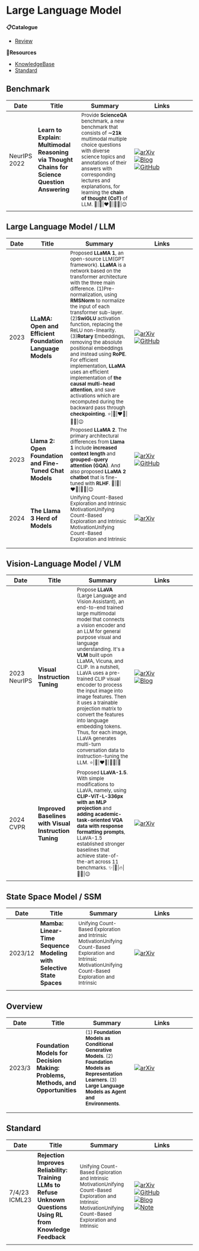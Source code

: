 # Large Language Model


**📋Catalogue**
* [Review](#review)

**🔬Resources**
* [KnowledgeBase](./llm_knowledge_base.md)
* [Standard](#standard)


## Benchmark

| Date            | Title                                                                                        | Summary                                                                                                                                                                                                                                                                                                            | Links                                                                                                                                                                                                                                                                                                                                                                                                                              |
| --------------- | -------------------------------------------------------------------------------------------- | ------------------------------------------------------------------------------------------------------------------------------------------------------------------------------------------------------------------------------------------------------------------------------------------------------------------ | ---------------------------------------------------------------------------------------------------------------------------------------------------------------------------------------------------------------------------------------------------------------------------------------------------------------------------------------------------------------------------------------------------------------------------------- |
| NeurIPS<br>2022 | **Learn to Explain: Multimodal Reasoning via Thought Chains for Science Question Answering** | <sub>Provide **ScienceQA** benchmark, a new benchmark that consists of **∼21k** multimodal multiple choice questions with diverse science topics and annotations of their answers with corresponding lectures and explanations, for learning the **chain of thought (CoT)** of LLM. 💫\|🌷\|❤️‍🔥\|👍🏻\|😉 </sub> | <div style='width:150px;'>[![arXiv](https://img.shields.io/badge/arXiv-Paper-%23D2691E?logo=arxiv)](https://arxiv.org/abs/2209.09513)</div><div style='width:150px;'>[![Blog](https://img.shields.io/badge/Blog-Website-yellow?logo=rss)](https://scienceqa.github.io/)</div><div style='width:150px;'>[![GitHub](https://img.shields.io/badge/GitHub-View-brightgreen?logo=github)](https://github.com/lupantech/ScienceQA)</div> |
|                 |                                                                                              |                                                                                                                                                                                                                                                                                                                    |                                                                                                                                                                                                                                                                                                                                                                                                                                    |

## Large Language Model / LLM
| Date | Title                                                    | Summary                                                                                                                                                                                                                                                                                                                                                                                                                                                                                                                                                                                                                                                                     | Links                                                                                                                                                                                                                                                                                         |
| ---- | -------------------------------------------------------- | --------------------------------------------------------------------------------------------------------------------------------------------------------------------------------------------------------------------------------------------------------------------------------------------------------------------------------------------------------------------------------------------------------------------------------------------------------------------------------------------------------------------------------------------------------------------------------------------------------------------------------------------------------------------------- | --------------------------------------------------------------------------------------------------------------------------------------------------------------------------------------------------------------------------------------------------------------------------------------------- |
| 2023 | **LLaMA: Open and Efficient Foundation Language Models** | <sub>Proposed **LLaMA 1**, an open-source LLM(GPT framework). **LLaMA** is a network based on the transformer architecture with the three main difference. (1)Pre-normalization, using **RMSNorm** to normalize the input of each transformer sub-layer. (2)**SwiGLU** activation function, replacing the ReLU non-linearity. (3)**Rotary** Embeddings, removing the absolute positional embeddings and instead using **RoPE**. For efficient implementation, **LLaMA** uses an efficient implementation of **the causal multi-head attention**, and save activations which are recomputed during the backward pass through **checkpointing**. ⭐\|🌸\|❤️‍🔥\|👍🏻\|😉</sub> | <div style='width:150px;'>[![arXiv](https://img.shields.io/badge/arXiv-Paper-%23D2691E?logo=arxiv)](https://arxiv.org/abs/2302.13971)</div><div style='width:150px;'>[![GitHub](https://img.shields.io/badge/GitHub-View-brightgreen?logo=github)](https://github.com/meta-llama/llama)</div> |
| 2023 | **Llama 2: Open Foundation and Fine-Tuned Chat Models**  | <sub>Proposed **LLaMA 2**. The primary architectural differences from **Llama 1** include **increased context length** and **grouped-query attention (GQA)**. And also proposed **LLaMA 2 chatbot** that is fine-tuned with **RLHF**. 💫\|🌸\|❤️‍🔥\|👍🏽\|😉</sub>                                                                                                                                                                                                                                                                                                                                                                                                         | <div style='width:150px;'>[![arXiv](https://img.shields.io/badge/arXiv-Paper-%23D2691E?logo=arxiv)](https://arxiv.org/abs/2307.09288)</div><div style='width:150px;'>[![GitHub](https://img.shields.io/badge/GitHub-View-brightgreen?logo=github)](https://github.com/meta-llama/llama)</div> |
| 2024 | **The Llama 3 Herd of Models**                           | <sub>Unifying Count-Based Exploration and Intrinsic MotivationUnifying Count-Based Exploration and Intrinsic MotivationUnifying Count-Based Exploration and Intrinsic</sub>                                                                                                                                                                                                                                                                                                                                                                                                                                                                                                 | <div style='width:150px;'>[![arXiv](https://img.shields.io/badge/arXiv-Paper-%23D2691E?logo=arxiv)](https://arxiv.org/abs/2302.13971)</div>                                                                                                                                                   |
|      |                                                          |                                                                                                                                                                                                                                                                                                                                                                                                                                                                                                                                                                                                                                                                             |                                                                                                                                                                                                                                                                                               |
|      |                                                          |                                                                                                                                                                                                                                                                                                                                                                                                                                                                                                                                                                                                                                                                             |                                                                                                                                                                                                                                                                                               |


## Vision-Language Model / VLM

| Date            | Title                                                 | Summary                                                                                                                                                                                                                                                                                                                                                                                                                                                                                                                                                                                                       | Links                                                                                                                                                                                                                                                                        |
| --------------- | ----------------------------------------------------- | ------------------------------------------------------------------------------------------------------------------------------------------------------------------------------------------------------------------------------------------------------------------------------------------------------------------------------------------------------------------------------------------------------------------------------------------------------------------------------------------------------------------------------------------------------------------------------------------------------------- | ---------------------------------------------------------------------------------------------------------------------------------------------------------------------------------------------------------------------------------------------------------------------------- |
| 2023<br>NeurIPS | **Visual Instruction Tuning**                         | <sub>Propose **LLaVA** (Large Language and Vision Assistant), an end-to-end trained large multimodal model that connects a vision encoder and an LLM for general purpose visual and language understanding. It's a **VLM** built upon LLaMA, Vicuna, and CLIP. In a nutshell, LLaVA uses a pre-trained CLIP visual encoder to process the input image into image features. Then it uses a trainable projection matrix  to convert the features into language embedding tokens. Thus, for each image, LLaVA generates multi-turn conversation data to instruction-tuning the LLM. ⭐\|🌸\|❤️‍🔥\|👍🏻\|🤨</sub> | <div style='width:150px;'>[![arXiv](https://img.shields.io/badge/arXiv-Paper-%23D2691E?logo=arxiv)](https://arxiv.org/abs/2304.08485)</div><div style='width:150px;'>[![Blog](https://img.shields.io/badge/Blog-Website-yellow?logo=rss)](https://llava-vl.github.io/)</div> |
| 2024<br>CVPR    | **Improved Baselines with Visual Instruction Tuning** | <sub>Proposed **LLaVA-1.5**. With simple modifications to LLaVA, namely, using **CLIP-ViT-L-336px with an MLP projection** and **adding academic-task-oriented VQA data with response formatting prompts**, LLaVA-1.5 established stronger baselines that achieve state-of-the-art across 11 benchmarks. ✨\|💐\|🔥\|👍🏿\|😉</sub>                                                                                                                                                                                                                                                                            | <div style='width:150px;'>[![arXiv](https://img.shields.io/badge/arXiv-Paper-%23D2691E?logo=arxiv)](https://arxiv.org/abs/2310.03744)</div>                                                                                                                                  |
|                 |                                                       |                                                                                                                                                                                                                                                                                                                                                                                                                                                                                                                                                                                                               |                                                                                                                                                                                                                                                                              |

## State Space Model / SSM

| Date    | Title                                                                | Summary                                                                                                                                                                     | Links                                                                                                                                       |
| ------- | -------------------------------------------------------------------- | --------------------------------------------------------------------------------------------------------------------------------------------------------------------------- | ------------------------------------------------------------------------------------------------------------------------------------------- |
| 2023/12 | **Mamba: Linear-Time Sequence Modeling with Selective State Spaces** | <sub>Unifying Count-Based Exploration and Intrinsic MotivationUnifying Count-Based Exploration and Intrinsic MotivationUnifying Count-Based Exploration and Intrinsic</sub> | <div style='width:150px;'>[![arXiv](https://img.shields.io/badge/arXiv-Paper-%23D2691E?logo=arxiv)](https://arxiv.org/abs/2312.00752)</div> |
|         |                                                                      |                                                                                                                                                                             |                                                                                                                                             |


## Overview

| Date   | Title                                                                           | Summary                                                                                                                                                                                | Links                                                                                                                                       |
| ------ | ------------------------------------------------------------------------------- | -------------------------------------------------------------------------------------------------------------------------------------------------------------------------------------- | ------------------------------------------------------------------------------------------------------------------------------------------- |
| 2023/3 | **Foundation Models for Decision Making: Problems, Methods, and Opportunities** | <sub>(1) **Foundation Models as Conditional Generative Models**. (2) **Foundation Models as Representation Learners**. (3) **Large Language Models as Agent and Environments**. </sub> | <div style='width:150px;'>[![arXiv](https://img.shields.io/badge/arXiv-Paper-%23D2691E?logo=arxiv)](https://arxiv.org/abs/2303.04129)</div> |
|        |                                                                                 |                                                                                                                                                                                        |                                                                                                                                             |
|        |                                                                                 |                                                                                                                                                                                        |                                                                                                                                             |



## Standard

| Date             | Title                                                                                                          | Summary                                                                                                                                                                     | Links                                                                                                                                                                                                                                                                                                                                                                                                                                                                                                                                                                                                                       |
| ---------------- | -------------------------------------------------------------------------------------------------------------- | --------------------------------------------------------------------------------------------------------------------------------------------------------------------------- | --------------------------------------------------------------------------------------------------------------------------------------------------------------------------------------------------------------------------------------------------------------------------------------------------------------------------------------------------------------------------------------------------------------------------------------------------------------------------------------------------------------------------------------------------------------------------------------------------------------------------- |
| 7/4/23<br>ICML23 | **Rejection Improves Reliability: Training LLMs to Refuse Unknown Questions Using RL from Knowledge Feedback** | <sub>Unifying Count-Based Exploration and Intrinsic MotivationUnifying Count-Based Exploration and Intrinsic MotivationUnifying Count-Based Exploration and Intrinsic</sub> | <div style='width:150px;'>[![arXiv](https://img.shields.io/badge/arXiv-Paper-%23D2691E?logo=arxiv)](https://cdn.openai.com/papers/weak-to-strong-generalization.pdf)</div><div style='width:150px;'>[![GitHub](https://img.shields.io/badge/GitHub-View-brightgreen?logo=github)](https://github.com/openai/weak-to-strong)</div><div style='width:150px;'>[![Blog](https://img.shields.io/badge/Blog-Posts-yellow?logo=rss)](https://mp.weixin.qq.com/s/f6YW-CxnLhnfMWTLg4M4Cw)</div><div style='width:150px;'>[![Note](https://img.shields.io/badge/Note-Read-blue?logo=dependabot)](summary/2024-03/2403.18349.md)</div> |
|                  |                                                                                                                |                                                                                                                                                                             |                                                                                                                                                                                                                                                                                                                                                                                                                                                                                                                                                                                                                             |
